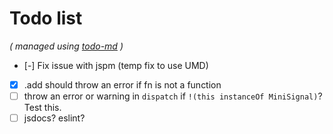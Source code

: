 # Todo list

_\( managed using [todo-md](https://github.com/Hypercubed/todo-md) \)_

- [-] Fix issue with jspm (temp fix to use UMD)
- [x] .add should throw an error if fn is not a function
- [ ] throw an error or warning in `dispatch` if `!(this instanceOf MiniSignal)`?  Test this.
- [ ] jsdocs? eslint?
